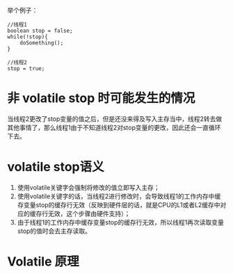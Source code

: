 
举个例子：
```
//线程1
boolean stop = false;
while(!stop){
    doSomething();
}
 
//线程2
stop = true;
```
# 非 volatile stop 时可能发生的情况
当线程2更改了stop变量的值之后，但是还没来得及写入主存当中，线程2转去做其他事情了，那么线程1由于不知道线程2对stop变量的更改，因此还会一直循环下去。
# volatile stop语义
1. 使用volatile关键字会强制将修改的值立即写入主存；
2. 使用volatile关键字的话，当线程2进行修改时，会导致线程1的工作内存中缓存变量stop的缓存行无效（反映到硬件层的话，就是CPU的L1或者L2缓存中对应的缓存行无效，这个步骤由硬件支持）；
3. 由于线程1的工作内存中缓存变量stop的缓存行无效，所以线程1再次读取变量stop的值时会去主存读取。
# Volatile 原理
